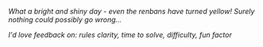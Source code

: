 *What a bright and shiny day - even the renbans have turned yellow! Surely nothing could possibly go wrong...*

*I'd love feedback on: rules clarity, time to solve, difficulty, fun factor*